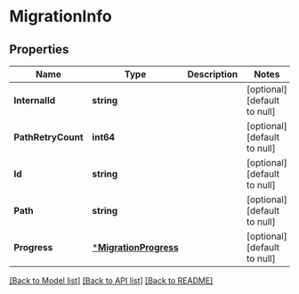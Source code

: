 # MigrationInfo

## Properties
Name | Type | Description | Notes
------------ | ------------- | ------------- | -------------
**InternalId** | **string** |  | [optional] [default to null]
**PathRetryCount** | **int64** |  | [optional] [default to null]
**Id** | **string** |  | [optional] [default to null]
**Path** | **string** |  | [optional] [default to null]
**Progress** | [***MigrationProgress**](MigrationProgress.md) |  | [optional] [default to null]

[[Back to Model list]](../README.md#documentation-for-models) [[Back to API list]](../README.md#documentation-for-api-endpoints) [[Back to README]](../README.md)

